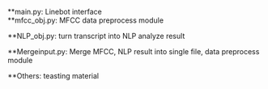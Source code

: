 **main.py: Linebot interface  
**mfcc_obj.py: MFCC data preprocess module  

**NLP_obj.py: turn transcript into NLP analyze result  

**Mergeinput.py: Merge MFCC, NLP result into single file, data preprocess module  

**Others: teasting material  
